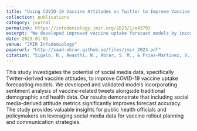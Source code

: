 ```yaml
---
title: "Using COVID-19 Vaccine Attitudes on Twitter to Improve Vaccine Uptake Forecast Models in the United States"
collection: publications
category: journal
permalink: https://infodemiology.jmir.org/2023/1/e43703
excerpt: "We developed improved vaccine uptake forecast models by incorporating Twitter-derived vaccine attitude data."
date: 2023-01-01
venue: "JMIR Infodemiology"
paperurl: "http://saad-abrar.github.io/files/jmir_2023.pdf"
citation: "Sigalo, N., Awasthi, N., Abrar, S. M., & Frias-Martinez, V. (2023). Using COVID-19 vaccine attitudes on Twitter to improve vaccine uptake forecast models in the United States: infodemiology study of Tweets. JMIR infodemiology, 3(1), e43703."
---
```


This study investigates the potential of social media data, specifically Twitter-derived vaccine attitudes, to improve COVID-19 vaccine uptake forecasting models. We developed and validated models incorporating sentiment analysis of vaccine-related tweets alongside traditional demographic and health data. Our results demonstrate that including social media-derived attitude metrics significantly improves forecast accuracy. The study provides valuable insights for public health officials and policymakers on leveraging social media data for vaccine rollout planning and communication strategies.

